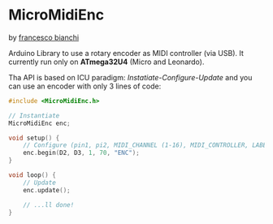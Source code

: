 # MicroMidiEnc

by [francesco bianchi](https://www.francescobianchi.cloud)

Arduino Library to use a rotary encoder as MIDI controller (via USB). It currently run only on **ATmega32U4** (Micro and Leonardo).

Tha API is based on ICU paradigm: *Instatiate-Configure-Update* and you can use an encoder with only 3 lines of code:

```c++
#include <MicroMidiEnc.h>

// Instantiate
MicroMidiEnc enc;

void setup() {
    // Configure (pin1, pi2, MIDI_CHANNEL (1-16), MIDI_CONTROLLER, LABEL_FOR_DEBUG)
    enc.begin(D2, D3, 1, 70, "ENC");
}

void loop() {
    // Update
    enc.update();

    // ...ll done!
}
```
